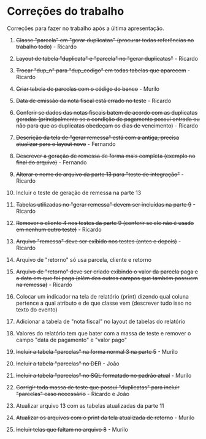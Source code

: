 # Correções do trabalho

Correções para fazer no trabalho após a última apresentação.

1. ~~Classe "parcela" em "gerar duplicatas" (procurar todas referências no trabalho todo)~~ - Ricardo

2. ~~Layout de tabela "duplicata" e "parcela" no "gerar duplicatas"~~ - Ricardo

3. ~~Trocar "dup_n" para "dup_codigo" em todas tabelas que aparecem~~ - Ricardo

4. ~~Criar tabela de parcelas com o código do banco~~ - Murilo

5. ~~Data de emissão da nota fiscal está errado no teste~~ - Ricardo

6. ~~Conferir se dados das notas fiscais batem de acordo com as duplicatas geradas (principalmente se a condição de pagamento possui entrada ou não para que as duplicatas obedeçam os dias de vencimento)~~ - Ricardo

7. ~~Descrição da tela de "gerar remessa" está com a antiga, precisa atualizar para o layout novo~~ - Fernando

8. ~~Descrever a geração de remessa de forma mais completa (exemplo no final do arquivo)~~ - Fernando

9. ~~Alterar o nome do arquivo da parte 13 para "teste de integração"~~ - Ricardo

10. Incluir o teste de geração de remessa na parte 13

11. ~~Tabelas utilizadas no "gerar remessa" devem ser incluídas na parte 9~~ - Ricardo

12. ~~Remover o cliente 4 nos testes da parte 9 (conferir se ele não é usado em nenhum outro teste)~~ - Ricardo

13. ~~Arquivo "remessa" deve ser exibido nos testes (antes e depois)~~ - Ricardo

14. Arquivo de "retorno" só usa parcela, cliente e retorno

15. ~~Arquivo de "retorno" deve ser criado exibindo o valor da parcela paga e a data em que foi paga (além dos outros campos que também possuem na remessa)~~ - Ricardo

16. Colocar um indicador na tela de relatório (print) dizendo qual coluna pertence a qual atributo e de que classe vem (descrever tudo isso no texto do evento)

17. Adicionar a tabela de "nota fiscal" no layout de tabelas do relatório

18. Valores do relatório tem que bater com a massa de teste e remover o campo "data de pagamento" e "valor pago"

19. ~~Incluir a tabela "parcelas" na forma normal 3 na parte 5~~ - Murilo

20. ~~Incluir a tabela "parcelas" no DER~~ - João

21. ~~Incluir a tabela "parcelas" no SQL formatado no padrão atual~~ - Murilo

22. ~~Corrigir toda massa de teste que possui "duplicatas" para incluir "parcelas" caso necessário~~ - Ricardo e João

23. Atualizar arquivo  13 com as tabelas atualizadas da parte 11

24. ~~Atualizar os arquivos com o print da tela atualizada de retorno~~ - Murilo

25. ~~Incluir telas que faltam no arquivo 8~~ - Murilo
